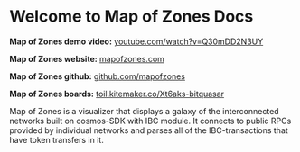 # Welcome to Map of Zones Docs

**Map of Zones demo video:** [youtube.com/watch?v=Q30mDD2N3UY](https://www.youtube.com/watch?v=Q30mDD2N3UY)

**Map of Zones website:** [mapofzones.com](https://mapofzones.com/)

**Map of Zones github:** [github.com/mapofzones](https://github.com/mapofzones)

**Map of Zones boards:** [toil.kitemaker.co/Xt6aks-bitquasar](https://toil.kitemaker.co/Xt6aks-bitquasar)


Map of Zones is a visualizer that displays a galaxy of the interconnected networks built on cosmos-SDK with IBC module. It connects to public RPCs provided by individual networks and parses all of the IBC-transactions that have token transfers in it.
